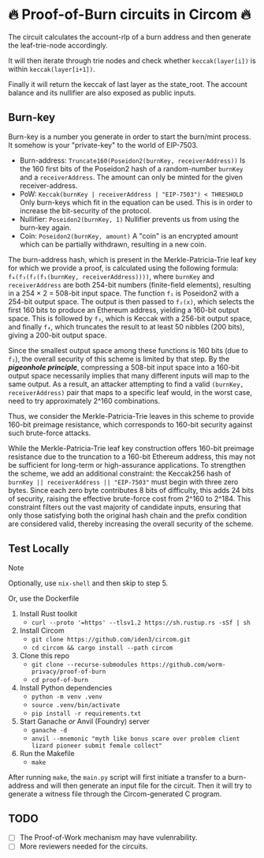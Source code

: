# 🔥 Proof-of-Burn circuits in Circom 🔥

The circuit calculates the account-rlp of a burn address and then generate the leaf-trie-node accordingly.

It will then iterate through trie nodes and check whether `keccak(layer[i])` is within `keccak(layer[i+1])`.

Finally it will return the keccak of last layer as the state_root. The account balance and its nullifier are also exposed as public inputs.

## Burn-key

Burn-key is a number you generate in order to start the burn/mint process. It somehow is your "private-key" to the world of EIP-7503.

- Burn-address: `Truncate160(Poseidon2(burnKey, receiverAddress))`
    Is the 160 first bits of the Poseidon2 hash of a random-number `burnKey` and a `receiverAddress`. The amount can only be minted for the given receiver-address.
- PoW: `Keccak(burnKey | receiverAddress | "EIP-7503") < THRESHOLD`
    Only burn-keys which fit in the equation can be used. This is in order to increase the bit-security of the protocol.
- Nullifier: `Poseidon2(burnKey, 1)`
    Nullifier prevents us from using the burn-key again.
- Coin: `Poseidon2(burnKey, amount)`
    A "coin" is an encrypted amount which can be partially withdrawn, resulting in a new coin.

The burn-address hash, which is present in the Merkle-Patricia-Trie leaf key for which we provide a proof, is calculated using the following formula:
`f₄(f₃(f₂(f₁(burnKey, receiverAddress))))`, where `burnKey` and `receiverAddress` are both 254-bit numbers (finite-field elements), resulting in a 254 × 2 = 508-bit input space. The function `f₁` is Poseidon2 with a 254-bit output space. The output is then passed to `f₂(x)`, which selects the first 160 bits to produce an Ethereum address, yielding a 160-bit output space. This is followed by `f₃`, which is Keccak with a 256-bit output space, and finally `f₄`, which truncates the result to at least 50 nibbles (200 bits), giving a 200-bit output space.

Since the smallest output space among these functions is 160 bits (due to `f₂`), the overall security of this scheme is limited by that step. By the ***pigeonhole principle***, compressing a 508-bit input space into a 160-bit output space necessarily implies that many different inputs will map to the same output. As a result, an attacker attempting to find a valid `(burnKey, receiverAddress)` pair that maps to a specific leaf would, in the worst case, need to try approximately 2^160 combinations.

Thus, we consider the Merkle-Patricia-Trie leaves in this scheme to provide 160-bit preimage resistance, which corresponds to 160-bit security against such brute-force attacks.

While the Merkle-Patricia-Trie leaf key construction offers 160-bit preimage resistance due to the truncation to a 160-bit Ethereum address, this may not be sufficient for long-term or high-assurance applications. To strengthen the scheme, we add an additional constraint: the Keccak256 hash of `burnKey || receiverAddress || "EIP-7503"` must begin with three zero bytes. Since each zero byte contributes 8 bits of difficulty, this adds 24 bits of security, raising the effective brute-force cost from 2^160 to 2^184. This constraint filters out the vast majority of candidate inputs, ensuring that only those satisfying both the original hash chain and the prefix condition are considered valid, thereby increasing the overall security of the scheme.

## Test Locally

> [!NOTE]
> Optionally, use `nix-shell` and then skip to step 5.
>
> Or, use the Dockerfile

1. Install Rust toolkit
    - `curl --proto '=https' --tlsv1.2 https://sh.rustup.rs -sSf | sh`
2. Install Circom
    - `git clone https://github.com/iden3/circom.git`
    - `cd circom && cargo install --path circom`
3. Clone this repo
    - `git clone --recurse-submodules https://github.com/worm-privacy/proof-of-burn`
    - `cd proof-of-burn`
4. Install Python dependencies
    - `python -m venv .venv`
    - `source .venv/bin/activate`
    - `pip install -r requirements.txt`
5. Start Ganache *or* Anvil (Foundry) server
    - `ganache -d`
    - `anvil --mnemonic "myth like bonus scare over problem client lizard pioneer submit female collect"`
6. Run the Makefile
    - `make`

After running `make`, the `main.py` script will first initiate a transfer to a burn-address and will then generate an input file for the circuit. Then it will try to generate a witness file through the Circom-generated C program.

## TODO

- [ ] The Proof-of-Work mechanism may have vulenrability.
- [ ] More reviewers needed for the circuits.
